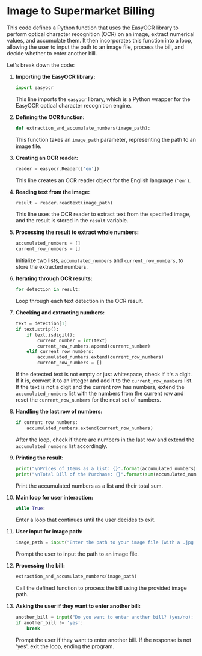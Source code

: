 # Image to Supermarket Billing

This code defines a Python function that uses the EasyOCR library to perform optical character recognition (OCR) on an image, extract numerical values, and accumulate them. It then incorporates this function into a loop, allowing the user to input the path to an image file, process the bill, and decide whether to enter another bill.

Let's break down the code:

1. **Importing the EasyOCR library:**
   ```python
   import easyocr
   ```
   This line imports the `easyocr` library, which is a Python wrapper for the EasyOCR optical character recognition engine.

2. **Defining the OCR function:**
   ```python
   def extraction_and_accumulate_numbers(image_path):
   ```
   This function takes an `image_path` parameter, representing the path to an image file.

3. **Creating an OCR reader:**
   ```python
   reader = easyocr.Reader(['en'])
   ```
   This line creates an OCR reader object for the English language (`'en'`).

4. **Reading text from the image:**
   ```python
   result = reader.readtext(image_path)
   ```
   This line uses the OCR reader to extract text from the specified image, and the result is stored in the `result` variable.

5. **Processing the result to extract whole numbers:**
   ```python
   accumulated_numbers = []
   current_row_numbers = []
   ```
   Initialize two lists, `accumulated_numbers` and `current_row_numbers`, to store the extracted numbers.

6. **Iterating through OCR results:**
   ```python
   for detection in result:
   ```
   Loop through each text detection in the OCR result.

7. **Checking and extracting numbers:**
   ```python
   text = detection[1]
   if text.strip():
       if text.isdigit():
           current_number = int(text)
           current_row_numbers.append(current_number)
       elif current_row_numbers:
           accumulated_numbers.extend(current_row_numbers)
           current_row_numbers = []
   ```
   If the detected text is not empty or just whitespace, check if it's a digit. If it is, convert it to an integer and add it to the `current_row_numbers` list. If the text is not a digit and the current row has numbers, extend the `accumulated_numbers` list with the numbers from the current row and reset the `current_row_numbers` for the next set of numbers.

8. **Handling the last row of numbers:**
   ```python
   if current_row_numbers:
       accumulated_numbers.extend(current_row_numbers)
   ```
   After the loop, check if there are numbers in the last row and extend the `accumulated_numbers` list accordingly.

9. **Printing the result:**
   ```python
   print("\nPrices of Items as a list: {}".format(accumulated_numbers))
   print("\nTotal Bill of the Purchase: {}".format(sum(accumulated_numbers)))
   ```
   Print the accumulated numbers as a list and their total sum.

10. **Main loop for user interaction:**
    ```python
    while True:
    ```
    Enter a loop that continues until the user decides to exit.

11. **User input for image path:**
    ```python
    image_path = input("Enter the path to your image file (with a .jpg or .png extension): ")
    ```
    Prompt the user to input the path to an image file.

12. **Processing the bill:**
    ```python
    extraction_and_accumulate_numbers(image_path)
    ```
    Call the defined function to process the bill using the provided image path.

13. **Asking the user if they want to enter another bill:**
    ```python
    another_bill = input("Do you want to enter another bill? (yes/no): ").lower()
    if another_bill != 'yes':
        break
    ```
    Prompt the user if they want to enter another bill. If the response is not 'yes', exit the loop, ending the program.
